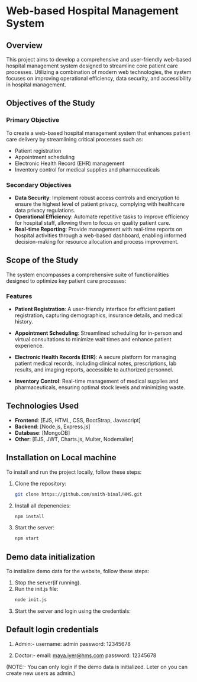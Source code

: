 # Web-based Hospital Management System

## Overview
This project aims to develop a comprehensive and user-friendly web-based hospital management system designed to streamline core patient care processes. Utilizing a combination of modern web technologies, the system focuses on improving operational efficiency, data security, and accessibility in hospital management.

## Objectives of the Study

### Primary Objective
To create a web-based hospital management system that enhances patient care delivery by streamlining critical processes such as:
- Patient registration
- Appointment scheduling
- Electronic Health Record (EHR) management
- Inventory control for medical supplies and pharmaceuticals

### Secondary Objectives
- **Data Security**: Implement robust access controls and encryption to ensure the highest level of patient privacy, complying with healthcare data privacy regulations.
- **Operational Efficiency**: Automate repetitive tasks to improve efficiency for hospital staff, allowing them to focus on quality patient care.
- **Real-time Reporting**: Provide management with real-time reports on hospital activities through a web-based dashboard, enabling informed decision-making for resource allocation and process improvement.

## Scope of the Study
The system encompasses a comprehensive suite of functionalities designed to optimize key patient care processes:

### Features
- **Patient Registration**: A user-friendly interface for efficient patient registration, capturing demographics, insurance details, and medical history.
  
- **Appointment Scheduling**: Streamlined scheduling for in-person and virtual consultations to minimize wait times and enhance patient experience.
  
- **Electronic Health Records (EHR)**: A secure platform for managing patient medical records, including clinical notes, prescriptions, lab results, and imaging reports, accessible to authorized personnel.
  
- **Inventory Control**: Real-time management of medical supplies and pharmaceuticals, ensuring optimal stock levels and minimizing waste.

## Technologies Used
- **Frontend**: [EJS, HTML, CSS, BootStrap, Javascript]
- **Backend**: [Node.js, Express.js]
- **Database**: [MongoDB]
- **Other**: [EJS, JWT, Charts.js, Multer, Nodemailer]

## Installation on Local machine
To install and run the project locally, follow these steps:

1. Clone the repository:
   ```bash
   git clone https://github.com/smith-bimal/HMS.git

2. Install all depenencies:
   ```bash
   npm install

3. Start the server:
   ```bash
   npm start

## Demo data initialization
To instialize demo data for the website, follow these steps:

1. Stop the server(if running).
2. Run the init.js file:
   ```bash
   node init.js

3. Start the server and login using the credentials:


## Default login credentials
1. Admin:-
   username: admin
   password: 12345678

2. Doctor:-
   email: maya.iyer@hms.com
   password: 12345678

(NOTE:- You can only login if the demo data is initialized. Leter on you can create new users as admin.)

